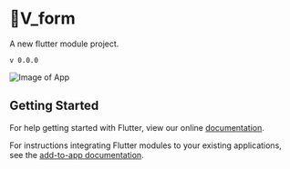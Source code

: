 # 🧷V_form

A new flutter module project.

`v 0.0.0`

![Image of App](/src//assets/image/screen-v1.png)



## Getting Started

For help getting started with Flutter, view our online
[documentation](https://flutter.dev/).

For instructions integrating Flutter modules to your existing applications,
see the [add-to-app documentation](https://flutter.dev/docs/development/add-to-app).
